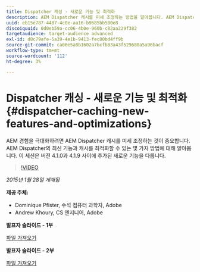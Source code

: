 ```yaml
---
title: Dispatcher 캐싱 - 새로운 기능 및 최적화
description: AEM Dispatcher 캐시를 미세 조정하는 방법을 알아봅니다. AEM Dispatcher의 최신 기능과 캐시를 최적화할 수 있는 몇 가지 방법에 대해 알아봅니다. 이 세션은 버전 4.1.0과 4.1.9 사이에 추가된 새로운 기능을 다룹니다.
uuid: eb15e787-4487-4c0e-aa16-b9685bb580e8
discoiquuid: 0d0eb59a-cc06-4b0e-960b-c82aa229f382
targetaudience: target-audience advanced
exl-id: d8c79afe-5a39-4e1b-9413-fec80bd4ff9b
source-git-commit: ca06e5a8b1602a7bcfb83a43f529680a5a96bacf
workflow-type: tm+mt
source-wordcount: '112'
ht-degree: 3%

---
```


# Dispatcher 캐싱 - 새로운 기능 및 최적화{#dispatcher-caching-new-features-and-optimizations}

AEM 경험을 극대화하려면 AEM Dispatcher 캐시를 미세 조정하는 것이 중요합니다. AEM Dispatcher의 최신 기능과 캐시를 최적화할 수 있는 몇 가지 방법에 대해 알아봅니다. 이 세션은 버전 4.1.0과 4.1.9 사이에 추가된 새로운 기능을 다룹니다.

>[!VIDEO](https://video.tv.adobe.com/v/19378/?quality=9)

*2015년 1월 28일 게재됨*

**제공 주체:**

* Dominique Pfister, 수석 컴퓨터 과학자, Adobe
* Andrew Khoury, CS 엔지니어, Adobe

**발표자 슬라이드 - 1부**

[파일 가져오기](assets/aemgems-dispatcher-caching-part1-jan-28-2015.pdf)

**발표자 슬라이드 - 2부**

[파일 가져오기](assets/aemgems-dispatcher-caching-part2-jan-28-2015.pdf)
<!--
[Get back to the Overview](https://helpx.adobe.com/experience-manager/kt/eseminars/gems/aem-index.html)
-->
